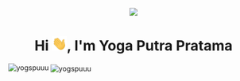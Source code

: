 <p align="center">
  <img src="https://media.tenor.com/images/5df1cbd1d45f5e56f213b01b09165f75/tenor.gif" height="200"/>
</p>

<h1 align="center">Hi <img src="https://raw.githubusercontent.com/ABSphreak/ABSphreak/master/gifs/Hi.gif" width="30px">, I'm Yoga Putra Pratama</h1>

<p><img align="left" src="https://github-readme-stats.vercel.app/api/top-langs/?username=yogspuuu&layout=compact&hide=PowerShell, Batchfile,Makefile,Xonsh,Shell,c%23,css,html,Blade&langs_count=10" alt="yogspuuu" /></p>

<p>&nbsp;<img align="center" src="https://github-readme-stats.vercel.app/api?username=yogspuuu&show_icons=true&count_private=true" alt="yogspuuu" /></p>
